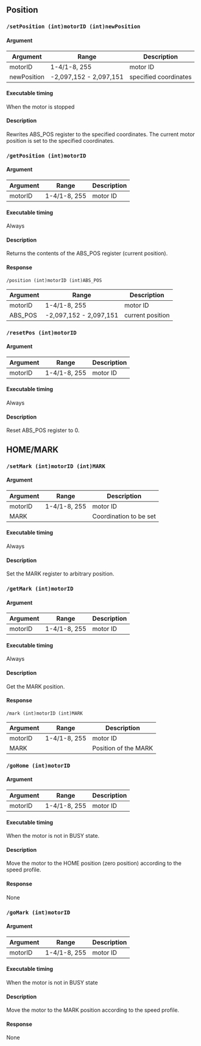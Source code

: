 ## Position

### `/setPosition (int)motorID (int)newPosition`
#### Argument
|Argument|Range|Description|
|---|---|---|
|motorID|1-4/1-8, 255|motor ID|
|newPosition|-2,097,152 - 2,097,151|specified coordinates|

#### Executable timing
When the motor is stopped

#### Description
Rewrites ABS_POS register to the specified coordinates. The current motor position is set to the specified coordinates.

### `/getPosition (int)motorID`
#### Argument
|Argument|Range|Description|
|---|---|---|
|motorID|1-4/1-8, 255|motor ID|

#### Executable timing
Always

#### Description
Returns the contents of the ABS_POS register (current position).

#### Response
```
/position (int)motorID (int)ABS_POS
```

|Argument|Range|Description|
|---|---|---|
|motorID|1-4/1-8, 255|motor ID|
|ABS_POS|-2,097,152 - 2,097,151|current position|

### `/resetPos (int)motorID`
#### Argument
|Argument|Range|Description|
|---|---|---|
|motorID|1-4/1-8, 255|motor ID|

#### Executable timing
Always

#### Description
Reset ABS_POS register to 0.

## HOME/MARK
### `/setMark (int)motorID (int)MARK`
#### Argument
|Argument|Range|Description|
|---|---|---|
|motorID|1-4/1-8, 255|motor ID|
|MARK||Coordination to be set|

#### Executable timing
Always

#### Description
Set the MARK register to arbitrary position.

### `/getMark (int)motorID`
#### Argument
|Argument|Range|Description|
|---|---|---|
|motorID|1-4/1-8, 255|motor ID|

#### Executable timing
Always

#### Description
Get the MARK position.

#### Response
```
/mark (int)motorID (int)MARK
```

|Argument|Range|Description|
|---|---|---|
|motorID|1-4/1-8, 255|motor ID|
|MARK|| Position of the MARK |

### `/goHome (int)motorID`
#### Argument
|Argument|Range|Description|
|---|---|---|
|motorID|1-4/1-8, 255|motor ID|

#### Executable timing
When the motor is not in BUSY state.

#### Description
Move the motor to the HOME position (zero position) according to the speed profile.

#### Response
None

### `/goMark (int)motorID`
#### Argument
|Argument|Range|Description|
|---|---|---|
|motorID|1-4/1-8, 255|motor ID|

#### Executable timing
When the motor is not in BUSY state

#### Description
Move the motor to the MARK position according to the speed profile.

#### Response
None